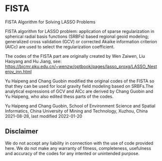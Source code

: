 # FISTA
FISTA Algorithm for Solving LASSO Problems

FISTA algorithm for LASSO problem: application of sparse regularization in
spherical radial basis functions (SRBFs) based regional geoid modeling;
generalized cross validation (GCV) or corrected Akaike information
criterion (AICc) are used to select the regularization coefficient.

The codes of the FISTA part are originally created by Wen Zaiwen, Liu
Haoyang and Hu Jiang, see:
https://bicmr.pku.edu.cn/~wenzw/optbook/pages/lasso_proxg/LASSO_Nesterov_inn.html

Yu Haipeng and Chang Guobin modified the original codes of the FISTA so
that they can be used for local gravity field modeling based on SRBFs.The
analytical expressions of GCV and AICc are derived by Chang Guobin and Yu
Haipeng, who also edited thess parts of the codes.

Yu Haipeng and Chang Guobin,
School of Environment Science and Spatial Informatics,
China University of Mining and Technology, Xuzhou, China
2021-08-28, last modified 2022-01-20


Disclaimer
----------

We do not accept any liability in connection with the use of code provided here. 
We do not make any warranty of fitness, completeness,  usefulness and accuracy 
of the codes for any intented or unintended purpose. 
